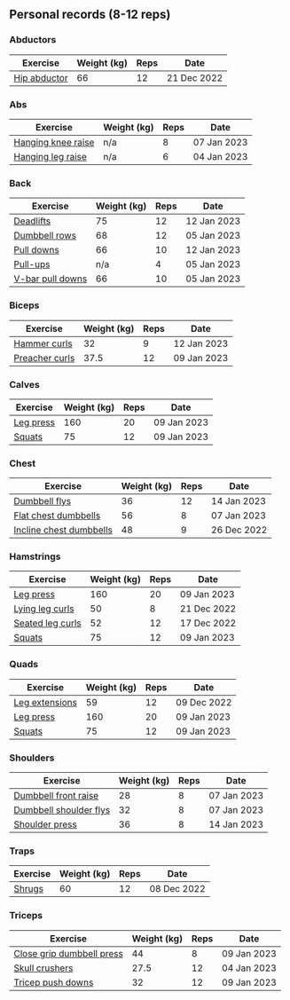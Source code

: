 ## Personal records (8-12 reps)

### Abductors

| Exercise | Weight (kg) | Reps | Date |
| -------- | ----------- | ---- | ---- |
| [Hip abductor](reports/exercises/hip-abductor.md) | 66 | 12 | 21 Dec 2022 |

### Abs

| Exercise | Weight (kg) | Reps | Date |
| -------- | ----------- | ---- | ---- |
| [Hanging knee raise](reports/exercises/hanging-knee-raise.md) | n/a | 8 | 07 Jan 2023 |
| [Hanging leg raise](reports/exercises/hanging-leg-raise.md) | n/a | 6 | 04 Jan 2023 |

### Back

| Exercise | Weight (kg) | Reps | Date |
| -------- | ----------- | ---- | ---- |
| [Deadlifts](reports/exercises/deadlifts.md) | 75 | 12 | 12 Jan 2023 |
| [Dumbbell rows](reports/exercises/dumbbell-rows.md) | 68 | 12 | 05 Jan 2023 |
| [Pull downs](reports/exercises/pull-downs.md) | 66 | 10 | 12 Jan 2023 |
| [Pull-ups](reports/exercises/pull-ups.md) | n/a | 4 | 05 Jan 2023 |
| [V-bar pull downs](reports/exercises/v-bar-pull-downs.md) | 66 | 10 | 05 Jan 2023 |

### Biceps

| Exercise | Weight (kg) | Reps | Date |
| -------- | ----------- | ---- | ---- |
| [Hammer curls](reports/exercises/hammer-curls.md) | 32 | 9 | 12 Jan 2023 |
| [Preacher curls](reports/exercises/preacher-curls.md) | 37.5 | 12 | 09 Jan 2023 |

### Calves

| Exercise | Weight (kg) | Reps | Date |
| -------- | ----------- | ---- | ---- |
| [Leg press](reports/exercises/leg-press.md) | 160 | 20 | 09 Jan 2023 |
| [Squats](reports/exercises/squats.md) | 75 | 12 | 09 Jan 2023 |

### Chest

| Exercise | Weight (kg) | Reps | Date |
| -------- | ----------- | ---- | ---- |
| [Dumbbell flys](reports/exercises/dumbbell-flys.md) | 36 | 12 | 14 Jan 2023 |
| [Flat chest dumbbells](reports/exercises/flat-chest-dumbbells.md) | 56 | 8 | 07 Jan 2023 |
| [Incline chest dumbbells](reports/exercises/incline-chest-dumbbells.md) | 48 | 9 | 26 Dec 2022 |

### Hamstrings

| Exercise | Weight (kg) | Reps | Date |
| -------- | ----------- | ---- | ---- |
| [Leg press](reports/exercises/leg-press.md) | 160 | 20 | 09 Jan 2023 |
| [Lying leg curls](reports/exercises/lying-leg-curls.md) | 50 | 8 | 21 Dec 2022 |
| [Seated leg curls](reports/exercises/seated-leg-curls.md) | 52 | 12 | 17 Dec 2022 |
| [Squats](reports/exercises/squats.md) | 75 | 12 | 09 Jan 2023 |

### Quads

| Exercise | Weight (kg) | Reps | Date |
| -------- | ----------- | ---- | ---- |
| [Leg extensions](reports/exercises/leg-extensions.md) | 59 | 12 | 09 Dec 2022 |
| [Leg press](reports/exercises/leg-press.md) | 160 | 20 | 09 Jan 2023 |
| [Squats](reports/exercises/squats.md) | 75 | 12 | 09 Jan 2023 |

### Shoulders

| Exercise | Weight (kg) | Reps | Date |
| -------- | ----------- | ---- | ---- |
| [Dumbbell front raise](reports/exercises/dumbbell-front-raise.md) | 28 | 8 | 07 Jan 2023 |
| [Dumbbell shoulder flys](reports/exercises/dumbbell-shoulder-flys.md) | 32 | 8 | 07 Jan 2023 |
| [Shoulder press](reports/exercises/shoulder-press.md) | 36 | 8 | 14 Jan 2023 |

### Traps

| Exercise | Weight (kg) | Reps | Date |
| -------- | ----------- | ---- | ---- |
| [Shrugs](reports/exercises/shrugs.md) | 60 | 12 | 08 Dec 2022 |

### Triceps

| Exercise | Weight (kg) | Reps | Date |
| -------- | ----------- | ---- | ---- |
| [Close grip dumbbell press](reports/exercises/close-grip-dumbbell-press.md) | 44 | 8 | 09 Jan 2023 |
| [Skull crushers](reports/exercises/skull-crushers.md) | 27.5 | 12 | 04 Jan 2023 |
| [Tricep push downs](reports/exercises/tricep-push-downs.md) | 32 | 12 | 09 Jan 2023 |